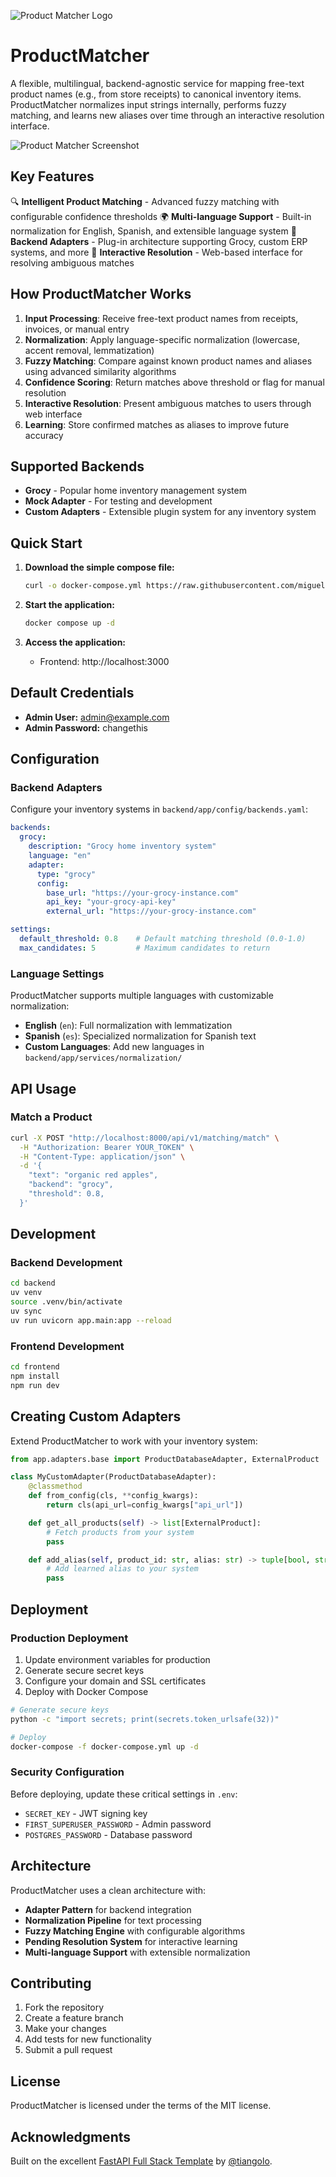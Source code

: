 ![Product Matcher Logo](frontend/public/assets/images/logo.png)

# ProductMatcher

A flexible, multilingual, backend-agnostic service for mapping free-text product names (e.g., from store receipts) to canonical inventory items. ProductMatcher normalizes input strings internally, performs fuzzy matching, and learns new aliases over time through an interactive resolution interface.

![Product Matcher Screenshot](frontend/public/assets/images/originals/screenshot.png)

## Key Features

🔍 **Intelligent Product Matching** - Advanced fuzzy matching with configurable confidence thresholds
🌍 **Multi-language Support** - Built-in normalization for English, Spanish, and extensible language system
🔌 **Backend Adapters** - Plug-in architecture supporting Grocy, custom ERP systems, and more
📝 **Interactive Resolution** - Web-based interface for resolving ambiguous matches

## How ProductMatcher Works

1. **Input Processing**: Receive free-text product names from receipts, invoices, or manual entry
2. **Normalization**: Apply language-specific normalization (lowercase, accent removal, lemmatization)
3. **Fuzzy Matching**: Compare against known product names and aliases using advanced similarity algorithms
4. **Confidence Scoring**: Return matches above threshold or flag for manual resolution
5. **Interactive Resolution**: Present ambiguous matches to users through web interface
6. **Learning**: Store confirmed matches as aliases to improve future accuracy

## Supported Backends

- **Grocy** - Popular home inventory management system
- **Mock Adapter** - For testing and development
- **Custom Adapters** - Extensible plugin system for any inventory system

## Quick Start

1. **Download the simple compose file:**
   ```bash
   curl -o docker-compose.yml https://raw.githubusercontent.com/miguelangel-nubla/product-matcher/master/docker-compose.simple.yml
   ```

2. **Start the application:**
   ```bash
   docker compose up -d
   ```

3. **Access the application:**
   - Frontend: http://localhost:3000

## Default Credentials

- **Admin User:** admin@example.com
- **Admin Password:** changethis

## Configuration

### Backend Adapters

Configure your inventory systems in `backend/app/config/backends.yaml`:

```yaml
backends:
  grocy:
    description: "Grocy home inventory system"
    language: "en"
    adapter:
      type: "grocy"
      config:
        base_url: "https://your-grocy-instance.com"
        api_key: "your-grocy-api-key"
        external_url: "https://your-grocy-instance.com"

settings:
  default_threshold: 0.8    # Default matching threshold (0.0-1.0)
  max_candidates: 5         # Maximum candidates to return
```

### Language Settings

ProductMatcher supports multiple languages with customizable normalization:

- **English** (`en`): Full normalization with lemmatization
- **Spanish** (`es`): Specialized normalization for Spanish text
- **Custom Languages**: Add new languages in `backend/app/services/normalization/`

## API Usage

### Match a Product

```bash
curl -X POST "http://localhost:8000/api/v1/matching/match" \
  -H "Authorization: Bearer YOUR_TOKEN" \
  -H "Content-Type: application/json" \
  -d '{
    "text": "organic red apples",
    "backend": "grocy",
    "threshold": 0.8,
  }'
```

## Development

### Backend Development

```bash
cd backend
uv venv
source .venv/bin/activate
uv sync
uv run uvicorn app.main:app --reload
```

### Frontend Development

```bash
cd frontend
npm install
npm run dev
```

## Creating Custom Adapters

Extend ProductMatcher to work with your inventory system:

```python
from app.adapters.base import ProductDatabaseAdapter, ExternalProduct

class MyCustomAdapter(ProductDatabaseAdapter):
    @classmethod
    def from_config(cls, **config_kwargs):
        return cls(api_url=config_kwargs["api_url"])

    def get_all_products(self) -> list[ExternalProduct]:
        # Fetch products from your system
        pass

    def add_alias(self, product_id: str, alias: str) -> tuple[bool, str | None]:
        # Add learned alias to your system
        pass
```

## Deployment

### Production Deployment

1. Update environment variables for production
2. Generate secure secret keys
3. Configure your domain and SSL certificates
4. Deploy with Docker Compose

```bash
# Generate secure keys
python -c "import secrets; print(secrets.token_urlsafe(32))"

# Deploy
docker-compose -f docker-compose.yml up -d
```

### Security Configuration

Before deploying, update these critical settings in `.env`:

- `SECRET_KEY` - JWT signing key
- `FIRST_SUPERUSER_PASSWORD` - Admin password
- `POSTGRES_PASSWORD` - Database password

## Architecture

ProductMatcher uses a clean architecture with:

- **Adapter Pattern** for backend integration
- **Normalization Pipeline** for text processing
- **Fuzzy Matching Engine** with configurable algorithms
- **Pending Resolution System** for interactive learning
- **Multi-language Support** with extensible normalization

## Contributing

1. Fork the repository
2. Create a feature branch
3. Make your changes
4. Add tests for new functionality
5. Submit a pull request

## License

ProductMatcher is licensed under the terms of the MIT license.

## Acknowledgments

Built on the excellent [FastAPI Full Stack Template](https://github.com/fastapi/full-stack-fastapi-template) by [@tiangolo](https://github.com/tiangolo).
